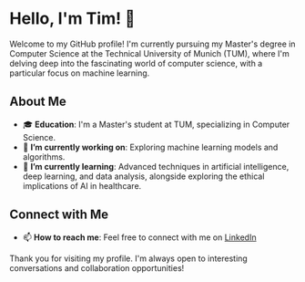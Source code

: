 # Hello, I'm Tim! 👋

Welcome to my GitHub profile! I'm currently pursuing my Master's degree in Computer Science at the Technical University of Munich (TUM), where I'm delving deep into the fascinating world of computer science, with a particular focus on machine learning.

## About Me

- 🎓 **Education**: I'm a Master's student at TUM, specializing in Computer Science.
- 🔭 **I’m currently working on**: Exploring machine learning models and algorithms.
- 🌱 **I’m currently learning**: Advanced techniques in artificial intelligence, deep learning, and data analysis, alongside exploring the ethical implications of AI in healthcare.

## Connect with Me

- 📫 **How to reach me**: Feel free to connect with me on [LinkedIn](https://www.linkedin.com/in/tim-mach-7726a1227/)

Thank you for visiting my profile. I'm always open to interesting conversations and collaboration opportunities!
